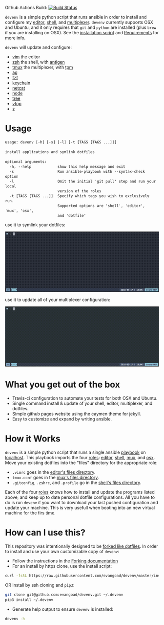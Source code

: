Github Actions Build: [![Build Status](https://github.com/evangoad/devenv/workflows/Devenv%20Test%20Build/badge.svg)](https://github.com/evangoad/devenv/actions)

`devenv` is a simple python script that runs ansible in order to install
and configure my [editor](roles/editor),
[shell](roles/shell), and [multiplexer](roles/mux).
`devenv` currently supports OSX and Ubuntu, and it only requires that `git` and
`python` are installed (plus `brew` if you are installing on OSX).  See the
[installation
script](https://github.com/evangoad/devenv/blob/master/install.sh) and
[Requirements](REQUIREMENTS.md) for more info.

`devenv` will update and configure:

- [vim](https://github.com/vim/vim) the editor
- [zsh](https://github.com/zsh-users/zsh) the shell, with
  [antigen](https://github.com/zsh-users/antigen)
- [tmux](https://github.com/tmux/tmux) the multiplexer, with
  [tpm](https://github.com/tmux-plugins/tpm)
- [ag](https://github.com/ggreer/the_silver_searcher)
- [fzf](https://github.com/junegunn/fzf) 
- [keychain](https://github.com/funtoo/keychain)
- [netcat](http://netcat.sourceforge.net/)
- [node](https://github.com/nodejs/node)
- [tree](https://linux.die.net/man/1/tree)
- [vtop](https://github.com/MrRio/vtop)
- [z](https://github.com/rupa/z)

# Usage

```
usage: devenv [-h] [-s] [-l] [-t [TAGS [TAGS ...]]]

install applications and symlink dotfiles

optional arguments:
  -h, --help            show this help message and exit
  -s                    Run ansible-playbook with --syntax-check option
  -l                    Omit the initial 'git pull' step and run your local
                        version of the roles
  -t [TAGS [TAGS ...]]  Specify which tags you wish to exclusively run.
                        Supported options are 'shell', 'editor', 'mux', 'osx',
                        and 'dotfile'
```

use it to symlink your dotfiles:

![devenv --tags dotfiles demo](https://raw.githubusercontent.com/evangoad/devenv/master/img/devenv-dotfile-example.gif)

use it to update all of your multiplexer configuration:

![devenv --tags mux demo](https://raw.githubusercontent.com/evangoad/devenv/master/img/devenv-mux-example.gif)

# What you get out of the box

- Travis-ci configuration to automate your tests for both OSX and Ubuntu.
- Single command install & update of your shell, editor,
  multiplexer, and dotfiles.
- Simple github pages website using the caymen theme for jekyll.
- Easy to customize and expand by writing ansible.

# How it Works

`devenv` is a simple python script that runs a single ansible
[playbook](https://github.com/evangoad/devenv/blob/master/development.yml) on
[localhost](https://github.com/evangoad/devenv/blob/master/inventory).  This
playbook imports the four [roles](roles/): [editor](roles/editor),
[shell](roles/shell), [mux](roles/mux), and [osx](roles/osx).  Move your
existing dotfiles into the "files" directory for the appropriate role:
- `.vimrc` goes in the [editor's files directory](roles/editor/files).
- `tmux.conf` goes in the [mux's files directory](roles/mux/files).
- `.gitconfig`, `.zshrc`, and `.profile` go in the [shell's files
directory](roles/shell/files). 

Each of the four [roles](roles/) knows how to
install and update the programs listed above, and keep up to date personal
dotfile configurations.  All you have to do is run `devenv` if you want to
download your last pushed configuration and update your machine.  This is very
usefull when booting into an new virtual machine for the firs time.

# How can I use this?

This repository was intentionally designed to be [forked like
dotfiles](http://zachholman.com/2010/08/dotfiles-are-meant-to-be-forked/).
In order to install and use your own customizable copy of `devenv`:

- Follow the instructions in the [Forking documentation](FORKING.md)
- For an install by https clone, use the install script:

```bash
curl -fsSL https://raw.githubusercontent.com/evangoad/devenv/master/install.sh | bash
```
  OR Install by ssh cloning and `pip3`:

```bash
git clone git@github.com:evangoad/devenv.git ~/.devenv
pip3 install ~/.devenv
```

- Generate help output to ensure `devenv` is installed:

```bash
devenv -h
```

